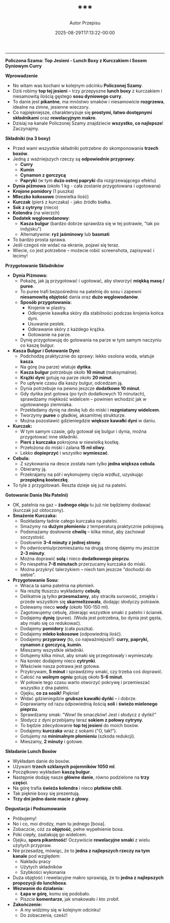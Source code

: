 ﻿---
draft: true
title: "***"
author: "Autor Przepisu"
recipe_image: images/recipe-headers/default.avif
date: 2025-08-29T17:13:22-00:00
categories: ["do-kategoryzacji"]
tags: ["draft"]
tagline: "Przepis do sformatowania"
servings: 4
prep_time: 15
cook: true
cook_time: 30
calories: 300
protein: 20
fat: 10
carbohydrate: 25
---
***

**Policzona Szama: Top Jesieni - Lunch Boxy z Kurczakiem i Sosem Dyniowym Curry**

**Wprowadzenie**

*   No witam was kochani w kolejnym odcinku **Policzonej Szamy**.
*   Dziś robimy **top tej jesieni** – trzy przepyszne **lunch boxy** z kurczakiem i niesamowitą ilością gęstego **sosu dyniowego curry**.
*   To danie jest **pikantne**, ma mnóstwo smaków i niesamowicie **rozgrzewa**, idealne na zimne, jesienne wieczory.
*   Co najpiękniejsze, charakteryzuje się **prostymi, łatwo dostępnymi składnikami** oraz **rewelacyjnym makro**.
*   Dzisiaj na kanale Policzonej Szamy znajdziecie **wszystko, co najlepsze**! Zaczynajmy.

**Składniki (na 3 boxy)**

*   Przed wami wszystkie składniki potrzebne do skomponowania **trzech boxów**.
*   Jedną z ważniejszych rzeczy są **odpowiednie przyprawy**:
    *   **Curry**
    *   **Kumin**
    *   **Cynamon z gorczycą**
    *   **Papryki** (w tym **dużo ostrej papryki** dla rozgrzewającego efektu)
*   **Dynia piżmowa** (około 1 kg - cała zostanie przygotowana i ugotowana)
*   **Krojone pomidory** (1 puszka)
*   **Mleczko kokosowe** (niewielka ilość)
*   **Kurczak** (pierś z kurczaka) - jako źródło białka.
*   **Sok z cytryny** (nieco)
*   **Kolendra** (na wierzch)
*   **Dodatek węglowodanowy**:
    *   **Kasza bulgur** (bardzo dobrze sprawdza się w tej potrawie, "tak po indyjsku")
    *   Alternatywnie: **ryż jaśminowy** lub **basmati**
*   To bardzo prosta sprawa.
*   Jeśli czegoś nie widać na ekranie, pojawi się teraz.
*   Wiecie, co jest potrzebne – możecie robić screenshota, zapisywać i lecimy!

**Przygotowanie Składników**

*   **Dynia Piżmowa:**
    *   Pokażę, jak ją przygotować i ugotować, aby stworzyć **miękką masę / puree**.
    *   To puree trafi bezpośrednio na patelnię do sosu i zapewni **niesamowitą objętość** dania oraz **dużo węglowodanów**.
    *   **Sposób przygotowania:**
        *   Krojenie w plastry.
        *   Odkrojenie kawałka skóry dla stabilności podczas krojenia końca dyni.
        *   Usuwanie pestek.
        *   Odkrawanie skóry z każdego krążka.
        *   Gotowanie na parze.
    *   Dynię przygotowuję do gotowania na parze w tym samym naczyniu co kaszę bulgur.
*   **Kasza Bulgur i Gotowanie Dyni:**
    *   Podchodzę praktycznie do sprawy: lekko osolona woda, wlatuje **kasza**.
    *   Na górę (na parze) wlatuje **dyńka**.
    *   **Kasza bulgur** potrzebuje około **10 minut** (maksymalnie).
    *   **Krążki dyni** gotuję na parze około **20 minut**.
    *   Po upływie czasu dla kaszy bulgur, odcedzam ją.
    *   Dynia potrzebuje na pewno jeszcze **dodatkowe 10 minut**.
    *   Gdy dyńka jest gotowa (po tych dodatkowych 10 minutach), sprawdzamy miękkość widelcem – powinien wchodzić jak w ugotowanego ziemniaka.
    *   Przekładamy dynię na deskę lub do miski i **rozgniatamy widelcem**.
    *   Tworzymy **puree** o gładkiej, aksamitnej strukturze.
    *   Można pozostawić gdzieniegdzie **większe kawałki dyni** w daniu.
*   **Kurczak:**
    *   W tym samym czasie, gdy gotował się bulgur i dynia, można przygotować inne składniki.
    *   **Pierś z kurczaka** pokrojona w niewielką kostkę.
    *   Przełożona do miski i zalana **15 ml oliwy**.
    *   Lekko **dopieprzyć** i wszystko **wymieszać**.
*   **Cebula:**
    *   Z szykowania na desce została nam tylko **jedna większa cebula**.
    *   Obieramy ją.
    *   Przekrajamy na pół i wykonujemy cięcia wzdłuż, uzyskując **przepiękną kosteczkę**.
*   To tyle z przygotowań. Reszta dzieje się już na patelni.

**Gotowanie Dania (Na Patelni)**

*   OK, patelnia na gaz – **żadnego oleju** tu już nie będziemy dodawać (kurczak już obtoczony).
*   **Smażenie Kurczaka:**
    *   Rozkładamy ładnie całego kurczaka na patelni.
    *   Smażymy na **dużym płomieniu** z temperaturą praktycznie pokojową.
    *   Podsmażamy dosłownie **chwilę** – kilka minut, aby zachował soczystość.
    *   Dosłownie **3-4 minuty z jednej strony**.
    *   Po odwróceniu/przemieszaniu na drugą stronę dajemy mu jeszcze **2-3 minuty**.
    *   Można doprawić **solą** i nieco **dodatkowego pieprzu**.
    *   Po niespełna **7-8 minutach** przerzucamy kurczaka do miski.
    *   Można przykryć talerzykiem – niech tam jeszcze "dochodzi do siebie".
*   **Przygotowanie Sosu:**
    *   Wraca ta sama patelnia na płomień.
    *   Na resztę tłuszczu wykładamy **cebulę**.
    *   Delikatnie ją tylko **przesmażamy**, aby straciła surowość, zmiękła i przede wszystkim się **skarmelizowała**, dodając słodyczy potrawie.
    *   Dolewamy nieco **wody** (około 100-150 ml).
    *   Zagotowujemy cebulę, zbierając wszystkie smaki z patelni i ścianek.
    *   Dodajemy **dynię** (puree). (Woda jest potrzebna, bo dynia jest gęsta, aby miało się co redukować).
    *   Dodajemy **pomidory** (cała puszka).
    *   Dodajemy **mleko kokosowe** (odpowiednią ilość).
    *   Dodajemy **przyprawy** (to, co najważniejsze!): **curry, papryki, cynamon z gorczycą, kumin**.
    *   Mieszamy wszystkie składniki.
    *   Gotujemy kilka minut, aby smaki się przegotowały i wymieszały.
    *   Na koniec dodajemy nieco **cytrynki**.
    *   Właściwie nasza potrawa jest gotowa.
    *   Przykrywam, **5 minut** i sprawdzimy smaki, czy trzeba coś doprawić.
    *   Całość na **wolnym ogniu** gotuję około **5-6 minut**.
    *   W połowie tego czasu warto otworzyć pokrywę i przemieszać wszystko z dna patelni.
    *   Ojejku, **co za sosik!** Pięknie!
    *   Widać gdzieniegdzie **grubsze kawałki dyńki** – i dobrze.
    *   Doprawiamy od razu odpowiednią ilością **soli** i **świeżo mielonego pieprzu**.
    *   Sprawdzamy smak: "Wow! Ile smaczków! Jest i słodycz z dyńki!"
    *   Słodycz z dyni przebijamy teraz **sokiem z połowy cytryny**.
    *   To będzie zdecydowanie **top tej jesieni** do moich boxów.
    *   Dodajemy **kurczaka** wraz z sokami ("O, tak!").
    *   Gotujemy na **minimalnym płomieniu** (szkoda redukcji).
    *   Mieszamy, **2 minuty** i gotowe.

**Składanie Lunch Boxów**

*   Wykładam danie do boxów.
*   Używam **trzech szklanych pojemników 1050 ml**.
*   Początkowo wykładam **kaszą bulgur**.
*   Następnie dodaję nasze **główne danie**, równo podzielone na **trzy części**.
*   Na górę trafia **świeża kolendra** i nieco **płatków chili**.
*   Tak pięknie boxy się prezentują.
*   **Trzy dni jedno danie macie z głowy**.

**Degustacja i Podsumowanie**

*   Próbujemy!
*   No i co, moi drodzy, mam tu jednego [boxa].
*   Zobaczcie, cóż za **objętość**, pełne wypełnienie boxa.
*   Póki ciepły, zaatakuję go widelcem.
*   Ojejku, **spora pikantność**! Oczywiście **rewelacyjne smaki** z wielu użytych przypraw.
*   Nie przesadzę, mówiąc, że to **jedna z najlepszych rzeczy na tym kanale** pod względem:
    *   Nakładu pracy
    *   Użytych składników
    *   Szybkości wykonania
*   Duża objętość i rewelacyjne makro sprawiają, że to **jedna z najlepszych propozycji do lunchboxa**.
*   **Wezwanie do działania:**
    *   **Łapa w górę**, komu się podobało.
    *   Piszcie **komentarze**, jak smakowało i kto zrobił.
*   **Zakończenie:**
    *   A my widzimy się w kolejnym odcinku!
    *   Do zobaczenia, cześć!